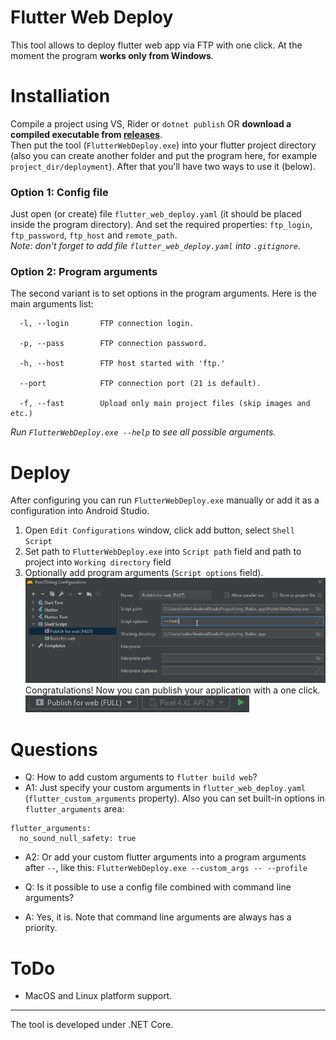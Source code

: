 # Flutter Web Deploy
This tool allows to deploy flutter web app via FTP with one click. At the moment the program **works only from Windows**.

# Installiation
Compile a project using VS, Rider or `dotnet publish` OR **download a compiled executable from [releases](https://github.com/rodion-m/flutter_web_deploy/releases)**.<br>
Then put the tool (`FlutterWebDeploy.exe`) into your flutter project directory (also you can create another folder and put the program here, for example `project_dir/deployment`).
After that you'll have two ways to use it (below).
### Option 1: Config file
Just open (or create) file `flutter_web_deploy.yaml` (it should be placed inside the program directory). And set the required properties: `ftp_login`, `ftp_password`, `ftp_host` and `remote_path`.<br>
*Note: don't forget to add file `flutter_web_deploy.yaml` into `.gitignore`.*

### Option 2: Program arguments
The second variant is to set options in the program arguments. Here is the main arguments list:
```
  -l, --login       FTP connection login.

  -p, --pass        FTP connection password.

  -h, --host        FTP host started with 'ftp.'

  --port            FTP connection port (21 is default).

  -f, --fast        Upload only main project files (skip images and etc.)
```

*Run `FlutterWebDeploy.exe --help` to see all possible arguments.*

# Deploy
After configuring you can run `FlutterWebDeploy.exe` manually or add it as a configuration into Android Studio.<br>
1. Open `Edit Configurations` window, click add button, select `Shell Script`<br>
2. Set path to `FlutterWebDeploy.exe` into `Script path` field and path to project into `Working directory` field<br>
3. Optionally add program arguments (`Script options` field).<br>
![Android Studio Configurations](/images/android_studio_configuration.png)<br>
Congratulations! Now you can publish your application with a one click.
![Android Studio run](/images/android_studio_run.png)<br>
# Questions
- Q: How to add custom arguments to `flutter build web`?
- A1: Just specify your custom arguments in `flutter_web_deploy.yaml` (`flutter_custom_arguments` property). Also you can set built-in options in `flutter_arguments` area:
```
flutter_arguments:
  no_sound_null_safety: true
```
- A2: Or add your custom flutter arguments into a program arguments after `--`, like this: `FlutterWebDeploy.exe --custom_args -- --profile`

- Q: Is it possible to use a config file combined with command line arguments?
- A: Yes, it is. Note that command line arguments are always has a priority.

# ToDo
- MacOS and Linux platform support.<br>
---
The tool is developed under .NET Core.

